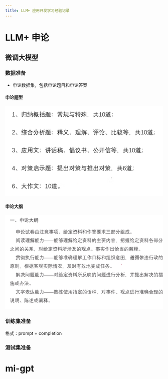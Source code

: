 ```yaml
---
title: LLM+ 应用开发学习经验记录
---
```

# LLM+ 申论
## 微调大模型
### 数据准备
- 申论数据集，包括申论题目和申论答案
#### 申论题型
![alt text](../image/image-399.png)
#### 申论大纲
![alt text](../image/image-400.png)
### 训练集准备
格式：prompt + completion
### 测试集准备
# mi-gpt
